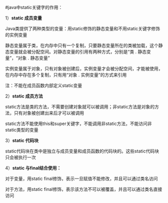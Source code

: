 #java中static关键字的作用：

1）**static 成员变量**

Java类提供了两种类型的变量：用static修饰的静态变量和不用static关键字修饰的实例变量

静态变量属于类，在内存中只有一个复制，只要静态变量所在的类被加载，这个静态变量就会被分配空间。对静态变量的引用有两种方式，分别是“类 . 静态变量”，“对象 . 静态变量”

实例变量属于对象，只有对象被创建后，实例变量才会被分配空间，才能被使用，在内存中存在多个复制，只有用“对象 . 实例变量”的方式来引用

注：不能在成员函数内部定义static变量

2）**static 成员方法**

static方法是类的方法，不需要创建对象就可以被调用；非static方法是对象的方法，只有对象被创建出来后才可以被调用

static方法不能使用this和super关键字，不能调用非static方法，不能访问非static类型的变量

3）**static 代码块**

static代码块在类中是独立与成员变量和成员函数的代码块的。这些static代码块只会被执行一次

4）**static 与final结合使用：**

对于变量，用static final修饰，表示一旦赋值不能修改，并且可以通过类名访问

对于方法，用static final修饰，表示该方法不可以被覆盖，并且可以通过类名直接访问
